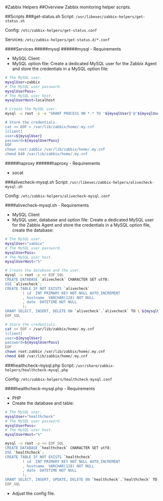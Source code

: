#Zabbix Helpers
##Overview
Zabbix monitoring helper scripts.

##Scripts
###get-status.sh
Script: `/usr/libexec/zabbix-helpers/get-status.sh`

Config: `/etc/zabbix-helpers/get-status.conf`

Services: `/etc/zabbix-helpers/get-status.d/*.conf`

####Services
#####mysql
######mysql - Requirements
* MySQL Client
* MySQL option file:
Create a dedicated MySQL user for the Zabbix Agent and store the credentials in a MySQL option file:
```bash
# The MySQL user.
mysqlUser=zabbix
# The MySQL user password.
mysqlUserPass=
# The MySQL user host.
mysqlUserHost=localhost

# Create the MySQL user.
mysql -u root -p -e "GRANT PROCESS ON *.* TO '${mysqlUser}'@'${mysqlUserHost}' IDENTIFIED BY '${mysqlUserPass}'

# Store the credentials.
cat << EOF > /var/lib/zabbix/home/.my.cnf
[client]
user=${mysqlUser}
password=${mysqlUserPass}
EOF
chown root:zabbix /var/lib/zabbix/home/.my.cnf
chmod 640 /var/lib/zabbix/home/.my.cnf
```

#####haproxy
######haproxy - Requirements
* socat

###alivecheck-mysql.sh
Script: `/usr/libexec/zabbix-helpers/alivecheck-mysql.sh`

Config: `/etc/zabbix-helpers/alivecheck-mysql.conf`

####alivecheck-mysql.sh - Requirements
* MySQL Client
* MySQL user, database and option file:
Create a dedicated MySQL user for the Zabbix Agent and store the credentials in a MySQL option file, create the database:
```bash
# The MySQL user.
mysqlUser="zabbix"
# The MySQL user password.
mysqlUserPass=
# The MySQL user host.
mysqlUserHost="%"

# Create the database and the user.
mysql -u root -p << EOF_SQL
CREATE DATABASE `alivecheck` CHARACTER SET utf8;
USE `alivecheck`;
CREATE TABLE IF NOT EXISTS `alivecheck`
        ( id  INT PRIMARY KEY NOT NULL AUTO_INCREMENT
        , hostname  VARCHAR(128) NOT NULL
        , date  DATETIME NOT NULL
        );
GRANT SELECT, INSERT, DELETE ON `alivecheck`.`alivecheck` TO \`${mysqlUser}\`@\`${mysqlUserHost}\` IDENTIFIED BY "${mysqlUserPass}"
EOF_SQL

# Store the credentials.
cat << EOF > /var/lib/zabbix/home/.my.cnf
[client]
user=${mysqlUser}
password=${mysqlUserPass}
EOF
chown root:zabbix /var/lib/zabbix/home/.my.cnf
chmod 640 /var/lib/zabbix/home/.my.cnf
```
###healthcheck-mysql.php
Script: `/usr/share/zabbix-helpers/healthcheck-mysql.php`

Config: `/etc/zabbix-helpers/healthcheck-mysql.conf`

####healthcheck-mysql.php - Requirements
* PHP
* Create the database and table:

```bash
# The MySQL user.
mysqlUser="healthcheck"
# The MySQL user password.
mysqlUserPass=
# The MySQL user host.
mysqlUserHost="%"

mysql -u root -p << EOF_SQL
CREATE DATABASE `healthcheck` CHARACTER SET utf8;
USE `healthcheck`;
CREATE TABLE IF NOT EXISTS `healthcheck`
        ( id  INT PRIMARY KEY NOT NULL AUTO_INCREMENT
        , hostname  VARCHAR(128) NOT NULL
        , date  DATETIME NOT NULL
        );
GRANT SELECT, INSERT, UPDATE, DELETE ON `healthcheck`.`healthcheck` TO \`${mysqlUser}\`@\`${mysqlUserHost}\` IDENTIFIED BY "${mysqlUserPass}";
EOF_SQL
```
* Adjust the config file. 
